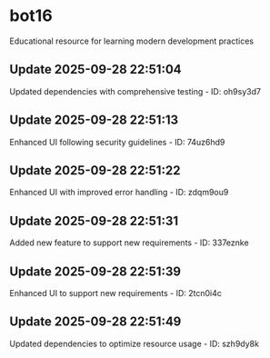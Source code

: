 # bot16
Educational resource for learning modern development practices

## Update 2025-09-28 22:51:04
Updated dependencies with comprehensive testing - ID: oh9sy3d7


## Update 2025-09-28 22:51:13
Enhanced UI following security guidelines - ID: 74uz6hd9


## Update 2025-09-28 22:51:22
Enhanced UI with improved error handling - ID: zdqm9ou9


## Update 2025-09-28 22:51:31
Added new feature to support new requirements - ID: 337eznke


## Update 2025-09-28 22:51:39
Enhanced UI to support new requirements - ID: 2tcn0i4c


## Update 2025-09-28 22:51:49
Updated dependencies to optimize resource usage - ID: szh9dy8k

